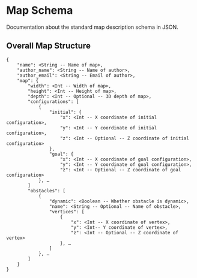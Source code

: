 Map Schema
==========

Documentation about the standard map description schema in JSON.

## Overall Map Structure

	{
		"name": <String -- Name of map>,
		"author_name": <String -- Name of author>,
		"author_email": <String -- Email of author>,
		"map": {
			"width": <Int -- Width of map>,
			"height": <Int -- Height of map>,
			"depth": <Int -- Optional -- 3D depth of map>,
			"configurations": [
				{
					"initial": {
						"x": <Int -- X coordinate of initial configuration>,
						"y": <Int -- Y coordinate of initial configuration>,
						"z": <Int -- Optional -- Z coordinate of initial configuration>
					},
					"goal": {
						"x": <Int -- X coordinate of goal configuration>,
						"y": <Int -- Y coordinate of goal configuration>,
						"z": <Int -- Optional -- Z coordinate of goal configuration>
				}, …
			]
			"obstacles": [
				{
					"dynamic": <Boolean -- Whether obstacle is dynamic>,
					"name": <String -- Optional -- Name of obstacle>,
					"vertices": [
						{
							"x": <Int -- X coordinate of vertex>,
							"y": <Int-- Y coordinate of vertex>,
							"z": <Int -- Optional -- Z coordinate of vertex>
						}, …
					]
				}, …
			] 	
		}
	}
